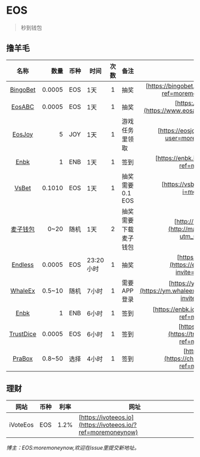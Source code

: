# EOS
> 秒到钱包

## 撸羊毛
名称|数量|币种|时间|次数|备注|网址
:---:|---:|:---|---|:---:|---|:---:
[BingoBet](https://bingobet.one/?ref=moremoneynow#/luckydraw)|0.0005|EOS|1天|1|抽奖|[https://bingobet.one](https://bingobet.one/?ref=moremoneynow#/luckydraw)
[EosABC](https://www.eosabc.io/?ref=moremoneynow)|0.0005|EOS|1天|1|抽奖|[https://www.eosabc.io](https://www.eosabc.io/?ref=moremoneynow)
[EosJoy](https://eosjoy.io/?user=moremoneynow#/game/)|5|JOY|1天|1|游戏任务里领取|[https://eosjoy.io](https://eosjoy.io/?user=moremoneynow#/game/)
[Enbk](https://enbk.io/sign/?ref=moremoneynow)|1|ENB|1天|1|签到|[https://enbk.io](https://enbk.io/sign/?ref=moremoneynow)
[VsBet](https://vsbet.io?i=moremoneynow)|0.1010|EOS|1天|1|抽奖需要 0.1 EOS|[https://vsbet.io](https://vsbet.io?i=moremoneynow)
[麦子钱包](http://maiziqianbao.net/cn/?utm_source=34j6sy)|0~20|随机|1天|2|抽奖需要下载麦子钱包|[http://maiziqianbao.net](http://maiziqianbao.net/cn/?utm_source=34j6sy)
[Endless](https://endless.game/dice?invite=moremoneynow)|0.0005|EOS|23:20小时|1|抽奖|[https://endless.game](https://endless.game/dice?invite=moremoneynow)
[WhaleEx](https://ym.whaleex.com.cn/whaleEx/dash/login?inviteCode=U-DHy)|0.5~10|随机|7小时|1|需要APP登录|[https://ym.whaleex.com.cn](https://ym.whaleex.com.cn/whaleEx/dash/login?inviteCode=U-DHy)
[Enbk](https://enbk.io/candy/?ref=moremoneynow)|1|ENB|6小时|1|签到|[https://enbk.io](https://enbk.io/candy/?ref=moremoneynow)
[TrustDice](https://trustdice.win/faucet?ref=moremoneynow)|0.0005|EOS|6小时|1|签到|[https://trustdice.win](https://trustdice.win/faucet?ref=moremoneynow)
[PraBox](https://chain.pro/candybox/#/?ref=moremoneynow)|0.8~50|选择|4小时|1|签到|[https://chain.pro](https://chain.pro/candybox/#/?ref=moremoneynow)



## 理财
网站|币种|利率|网址
---|---|---|---
iVoteEos|EOS|1.2%|[https://ivoteeos.io](https://ivoteeos.io/?ref=moremoneynow)


*博主：EOS:moremoneynow,欢迎在issue里提交新地址。*